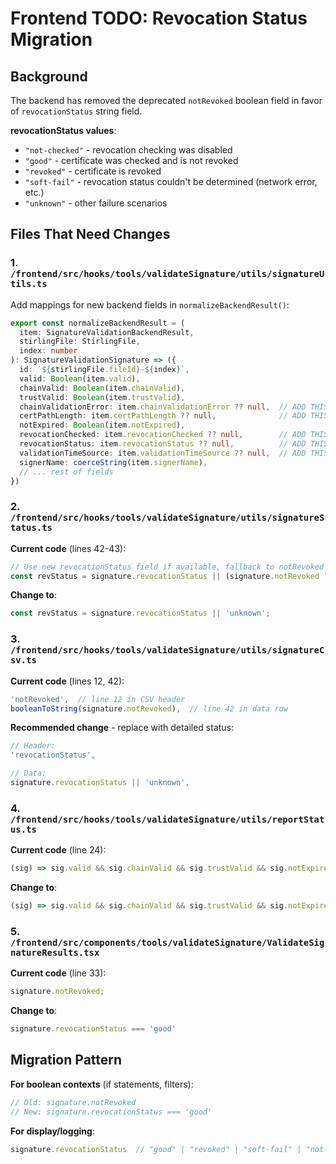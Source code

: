 # Frontend TODO: Revocation Status Migration

## Background
The backend has removed the deprecated `notRevoked` boolean field in favor of `revocationStatus` string field.

**revocationStatus values**:
- `"not-checked"` - revocation checking was disabled
- `"good"` - certificate was checked and is not revoked
- `"revoked"` - certificate is revoked
- `"soft-fail"` - revocation status couldn't be determined (network error, etc.)
- `"unknown"` - other failure scenarios

## Files That Need Changes

### 1. `/frontend/src/hooks/tools/validateSignature/utils/signatureUtils.ts`

Add mappings for new backend fields in `normalizeBackendResult()`:
```typescript
export const normalizeBackendResult = (
  item: SignatureValidationBackendResult,
  stirlingFile: StirlingFile,
  index: number
): SignatureValidationSignature => ({
  id: `${stirlingFile.fileId}-${index}`,
  valid: Boolean(item.valid),
  chainValid: Boolean(item.chainValid),
  trustValid: Boolean(item.trustValid),
  chainValidationError: item.chainValidationError ?? null,  // ADD THIS
  certPathLength: item.certPathLength ?? null,              // ADD THIS
  notExpired: Boolean(item.notExpired),
  revocationChecked: item.revocationChecked ?? null,        // ADD THIS
  revocationStatus: item.revocationStatus ?? null,          // ADD THIS
  validationTimeSource: item.validationTimeSource ?? null,  // ADD THIS
  signerName: coerceString(item.signerName),
  // ... rest of fields
})
```

### 2. `/frontend/src/hooks/tools/validateSignature/utils/signatureStatus.ts`

**Current code** (lines 42-43):
```typescript
// Use new revocationStatus field if available, fallback to notRevoked for backward compatibility
const revStatus = signature.revocationStatus || (signature.notRevoked ? 'good' : 'unknown');
```

**Change to**:
```typescript
const revStatus = signature.revocationStatus || 'unknown';
```

### 3. `/frontend/src/hooks/tools/validateSignature/utils/signatureCsv.ts`

**Current code** (lines 12, 42):
```typescript
'notRevoked',  // line 12 in CSV header
booleanToString(signature.notRevoked),  // line 42 in data row
```

**Recommended change** - replace with detailed status:
```typescript
// Header:
'revocationStatus',

// Data:
signature.revocationStatus || 'unknown',
```

### 4. `/frontend/src/hooks/tools/validateSignature/utils/reportStatus.ts`

**Current code** (line 24):
```typescript
(sig) => sig.valid && sig.chainValid && sig.trustValid && sig.notExpired && sig.notRevoked
```

**Change to**:
```typescript
(sig) => sig.valid && sig.chainValid && sig.trustValid && sig.notExpired && sig.revocationStatus === 'good'
```

### 5. `/frontend/src/components/tools/validateSignature/ValidateSignatureResults.tsx`

**Current code** (line 33):
```typescript
signature.notRevoked;
```

**Change to**:
```typescript
signature.revocationStatus === 'good'
```

## Migration Pattern

**For boolean contexts** (if statements, filters):
```typescript
// Old: signature.notRevoked
// New: signature.revocationStatus === 'good'
```

**For display/logging**:
```typescript
signature.revocationStatus  // "good" | "revoked" | "soft-fail" | "not-checked" | "unknown"
```
